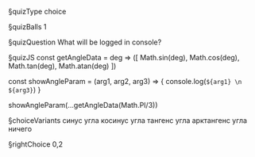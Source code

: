 §quizType
choice

§quizBalls
1

§quizQuestion
What will be logged in console?



§quizJS
const getAngleData = deg => ([
  Math.sin(deg),
  Math.cos(deg),
  Math.tan(deg),
  Math.atan(deg)
])

const showAngleParam = (arg1, arg2, arg3) => {
  console.log(`${arg1} \n ${arg3}`)
}

showAngleParam(...getAngleData(Math.PI/3))



§choiceVariants
синус угла
косинус угла
тангенс угла
арктангенс угла
ничего


§rightChoice
0,2
